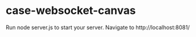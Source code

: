 # case-websocket-canvas
Run node server.js to start your server.
Navigate to http://localhost:8081/
